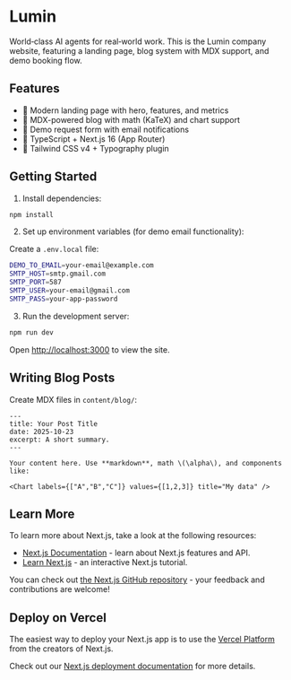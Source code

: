 # Lumin

World‑class AI agents for real‑world work. This is the Lumin company website, featuring a landing page, blog system with MDX support, and demo booking flow.

## Features

- 🎨 Modern landing page with hero, features, and metrics
- 📝 MDX-powered blog with math (KaTeX) and chart support
- 📧 Demo request form with email notifications
- 🎯 TypeScript + Next.js 16 (App Router)
- 💅 Tailwind CSS v4 + Typography plugin

## Getting Started

1. Install dependencies:

```bash
npm install
```

2. Set up environment variables (for demo email functionality):

Create a `.env.local` file:

```bash
DEMO_TO_EMAIL=your-email@example.com
SMTP_HOST=smtp.gmail.com
SMTP_PORT=587
SMTP_USER=your-email@gmail.com
SMTP_PASS=your-app-password
```

3. Run the development server:

```bash
npm run dev
```

Open [http://localhost:3000](http://localhost:3000) to view the site.

## Writing Blog Posts

Create MDX files in `content/blog/`:

```mdx
---
title: Your Post Title
date: 2025-10-23
excerpt: A short summary.
---

Your content here. Use **markdown**, math \(\alpha\), and components like:

<Chart labels={["A","B","C"]} values={[1,2,3]} title="My data" />
```

## Learn More

To learn more about Next.js, take a look at the following resources:

- [Next.js Documentation](https://nextjs.org/docs) - learn about Next.js features and API.
- [Learn Next.js](https://nextjs.org/learn) - an interactive Next.js tutorial.

You can check out [the Next.js GitHub repository](https://github.com/vercel/next.js) - your feedback and contributions are welcome!

## Deploy on Vercel

The easiest way to deploy your Next.js app is to use the [Vercel Platform](https://vercel.com/new?utm_medium=default-template&filter=next.js&utm_source=create-next-app&utm_campaign=create-next-app-readme) from the creators of Next.js.

Check out our [Next.js deployment documentation](https://nextjs.org/docs/app/building-your-application/deploying) for more details.
